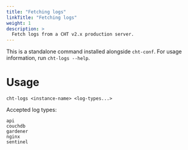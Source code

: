 ```yaml
---
title: "Fetching logs"
linkTitle: "Fetching logs"
weight: 1
description: >
  Fetch logs from a CHT v2.x production server.
---
```


This is a standalone command installed alongside `cht-conf`.  For usage information, run `cht-logs --help`.

# Usage
```
cht-logs <instance-name> <log-types...>
```

Accepted log types:
```
api
couchdb
gardener
nginx
sentinel
```
